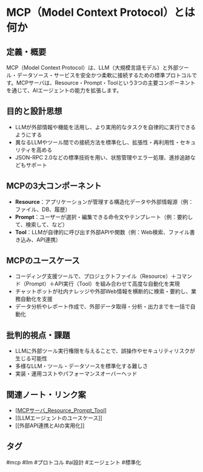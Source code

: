 # MCP（Model Context Protocol）とは何か

## 定義・概要
MCP（Model Context Protocol）は、LLM（大規模言語モデル）と外部ツール・データソース・サービスを安全かつ柔軟に接続するための標準プロトコルです。MCPサーバは、Resource・Prompt・Toolという3つの主要コンポーネントを通じて、AIエージェントの能力を拡張します。

## 目的と設計思想
- LLMが外部情報や機能を活用し、より実用的なタスクを自律的に実行できるようにする
- 異なるLLMやツール間での接続方法を標準化し、拡張性・再利用性・セキュリティを高める
- JSON-RPC 2.0などの標準技術を用い、状態管理やエラー処理、進捗追跡などもサポート

## MCPの3大コンポーネント
- **Resource**：アプリケーションが管理する構造化データや外部情報源（例：ファイル、DB、履歴）
- **Prompt**：ユーザーが選択・編集できる命令文やテンプレート（例：要約して、検索して、など）
- **Tool**：LLMが自律的に呼び出す外部APIや関数（例：Web検索、ファイル書き込み、API連携）

## MCPのユースケース
- コーディング支援ツールで、プロジェクトファイル（Resource）＋コマンド（Prompt）＋API実行（Tool）を組み合わせて高度な自動化を実現
- チャットボットが社内ナレッジや外部Web情報を横断的に検索・要約し、業務自動化を支援
- データ分析やレポート作成で、外部データ取得・分析・出力までを一括で自動化

## 批判的視点・課題
- LLMに外部ツール実行権限を与えることで、誤操作やセキュリティリスクが生じる可能性
- 多様なLLM・ツール・データソースを標準化する難しさ
- 実装・運用コストやパフォーマンスオーバーヘッド

## 関連ノート・リンク案
- [[MCPサーバ_Resource_Prompt_Tool]]
- [[LLMエージェントのユースケース]]
- [[外部API連携とAIの実用化]]

## タグ
#mcp #llm #プロトコル #ai設計 #エージェント #標準化


[//begin]: # "Autogenerated link references for markdown compatibility"
[MCPサーバ_Resource_Prompt_Tool]: MCP%E3%82%B5%E3%83%BC%E3%83%90_Resource_Prompt_Tool.md "MCPサーバのResource・Prompt・Toolとは何か"
[//end]: # "Autogenerated link references"